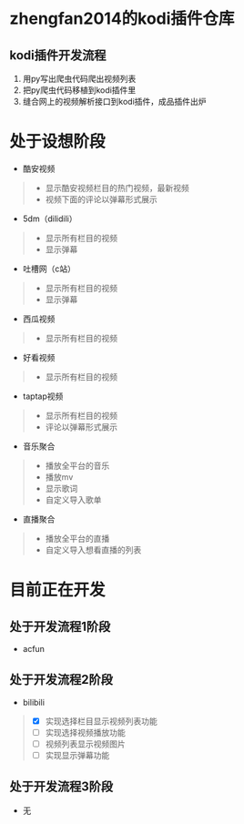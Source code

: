 # zhengfan2014的kodi插件仓库

## kodi插件开发流程

1. 用py写出爬虫代码爬出视频列表
2. 把py爬虫代码移植到kodi插件里
3. 缝合网上的视频解析接口到kodi插件，成品插件出炉

# 处于设想阶段
- 酷安视频
> - 显示酷安视频栏目的热门视频，最新视频
> - 视频下面的评论以弹幕形式展示

- 5dm（dilidili）
> - 显示所有栏目的视频
> - 显示弹幕
- 吐槽网（c站）
> - 显示所有栏目的视频
> - 显示弹幕
- 西瓜视频
> - 显示所有栏目的视频
- 好看视频
> - 显示所有栏目的视频
- taptap视频
> - 显示所有栏目的视频
> - 评论以弹幕形式展示
- 音乐聚合
> - 播放全平台的音乐
> - 播放mv
> - 显示歌词
> - 自定义导入歌单
- 直播聚合
> - 播放全平台的直播
> - 自定义导入想看直播的列表


# 目前正在开发
## 处于开发流程1阶段
- acfun
## 处于开发流程2阶段
- bilibili
> - [x] 实现选择栏目显示视频列表功能
> - [ ] 实现选择视频播放功能
> - [ ] 视频列表显示视频图片
> - [ ] 实现显示弹幕功能
## 处于开发流程3阶段
- 无



